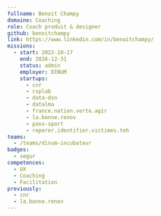 ```yaml
---
fullname: Benoit Champy
domaine: Coaching
role: Coach produit & designer
github: benoitchampy
link: https://www.linkedin.com/in/benoitchampy/
missions:
  - start: 2022-10-17
    end: 2026-12-31
    status: admin
    employer: DINUM
    startups:
      - cnr
      - csplab
      - data-dsn
      - datalma
      - france.nation.verte.agir
      - la.bonne.renov
      - pass-sport
      - reperer.identifier.victimes.teh
teams:
  - /teams/dinum-incubateur
badges:
  - segur
competences:
  - UX
  - Coaching
  - Facilitation
previously:
  - cnr
  - la.bonne.renov
---
```

